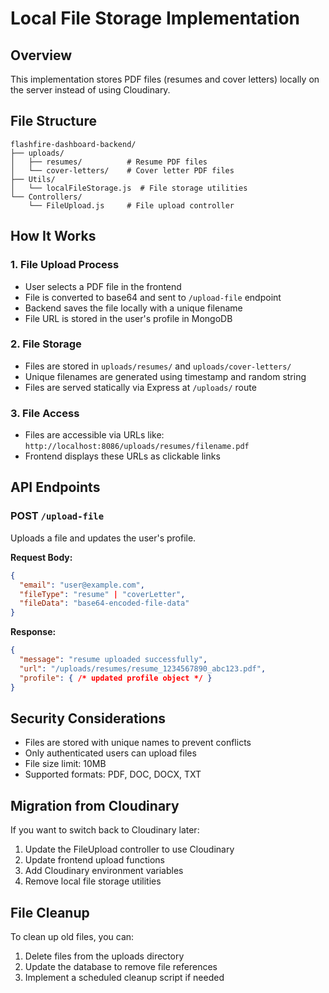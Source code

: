 # Local File Storage Implementation

## Overview
This implementation stores PDF files (resumes and cover letters) locally on the server instead of using Cloudinary.

## File Structure
```
flashfire-dashboard-backend/
├── uploads/
│   ├── resumes/          # Resume PDF files
│   └── cover-letters/    # Cover letter PDF files
├── Utils/
│   └── localFileStorage.js  # File storage utilities
└── Controllers/
    └── FileUpload.js     # File upload controller
```

## How It Works

### 1. File Upload Process
- User selects a PDF file in the frontend
- File is converted to base64 and sent to `/upload-file` endpoint
- Backend saves the file locally with a unique filename
- File URL is stored in the user's profile in MongoDB

### 2. File Storage
- Files are stored in `uploads/resumes/` and `uploads/cover-letters/`
- Unique filenames are generated using timestamp and random string
- Files are served statically via Express at `/uploads/` route

### 3. File Access
- Files are accessible via URLs like: `http://localhost:8086/uploads/resumes/filename.pdf`
- Frontend displays these URLs as clickable links

## API Endpoints

### POST `/upload-file`
Uploads a file and updates the user's profile.

**Request Body:**
```json
{
  "email": "user@example.com",
  "fileType": "resume" | "coverLetter",
  "fileData": "base64-encoded-file-data"
}
```

**Response:**
```json
{
  "message": "resume uploaded successfully",
  "url": "/uploads/resumes/resume_1234567890_abc123.pdf",
  "profile": { /* updated profile object */ }
}
```

## Security Considerations
- Files are stored with unique names to prevent conflicts
- Only authenticated users can upload files
- File size limit: 10MB
- Supported formats: PDF, DOC, DOCX, TXT

## Migration from Cloudinary
If you want to switch back to Cloudinary later:
1. Update the FileUpload controller to use Cloudinary
2. Update frontend upload functions
3. Add Cloudinary environment variables
4. Remove local file storage utilities

## File Cleanup
To clean up old files, you can:
1. Delete files from the uploads directory
2. Update the database to remove file references
3. Implement a scheduled cleanup script if needed
